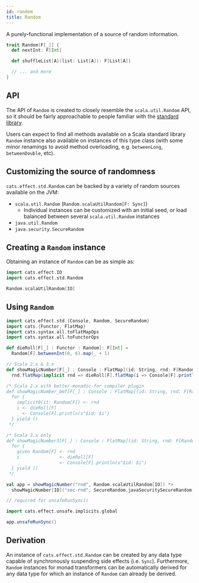 ```yaml
---
id: random
title: Random
---
```


A purely-functional implementation of a source of random information.

```scala
trait Random[F[_]] {
  def nextInt: F[Int]

  def shuffleList[A](list: List[A]): F[List[A]]

  // ... and more
}
```

## API

The API of `Random` is created to closely resemble the `scala.util.Random` API,
so it should be fairly approachable to people familiar with the
[standard library](https://www.scala-lang.org/api/2.13.6/scala/util/Random.html).

Users can expect to find all methods available on a Scala standard library
`Random` instance also available on instances of this type class (with some
minor renamings to avoid method overloading, e.g. `betweenLong`,
`betweenDouble`, etc).

## Customizing the source of randomness

`cats.effect.std.Random` can be backed by a variety of random sources available
on the JVM:
  - `scala.util.Random` (`Random.scalaUtilRandom[F: Sync]`)
    - Individual instances can be customized with an initial seed, or load
      balanced between several `scala.util.Random` instances
  - `java.util.Random`
  - `java.security.SecureRandom`

## Creating a `Random` instance

Obtaining an instance of `Random` can be as simple as:
```scala mdoc:silent
import cats.effect.IO
import cats.effect.std.Random

Random.scalaUtilRandom[IO]
```

## Using `Random`
```scala mdoc
import cats.effect.std.{Console, Random, SecureRandom}
import cats.{Functor, FlatMap}
import cats.syntax.all.toFlatMapOps
import cats.syntax.all.toFunctorOps

def dieRoll[F[_] : Functor : Random]: F[Int] =
  Random[F].betweenInt(0, 6).map(_ + 1)

// Scala 2.x & 3.x
def showMagicNumber[F[_] : Console : FlatMap](id: String, rnd: F[Random[F]]): F[Unit] =
  rnd.flatMap(implicit rnd => dieRoll[F].flatMap(i => Console[F].println(s"$id: $i")))

/* Scala 2.x with better-monadic-for compiler plugin
def showMagicNumber_bmf[F[_] : Console : FlatMap](id: String, rnd: F[Random[F]]): F[Unit] =
  for {
    implicit0(it: Random[F]) <- rnd
    i <- dieRoll[F]
    _ <- Console[F].println(s"$id: $i")
  } yield ()
 */

/* Scala 3.x only
def showMagicNumber3[F[_] : Console : FlatMap](id: String, rnd: F[Random[F]]): F[Unit] = 
  for {
    given Random[F] <- rnd
    i               <- dieRoll[F]
    _               <- Console[F].println(s"$id: $i")
  } yield ()
 */

val app = showMagicNumber("rnd", Random.scalaUtilRandom[IO]) *>
  showMagicNumber[IO]("sec-rnd", SecureRandom.javaSecuritySecureRandom[IO])

// required for unsafeRunSync()

import cats.effect.unsafe.implicits.global

app.unsafeRunSync()
```
## Derivation

An instance of `cats.effect.std.Random` can be created by any data type
capable of synchronously suspending side effects (i.e. `Sync`). Furthermore,
`Random` instances for monad transformers can be automatically derived for any
data type for which an instance of `Random` can already be derived.
